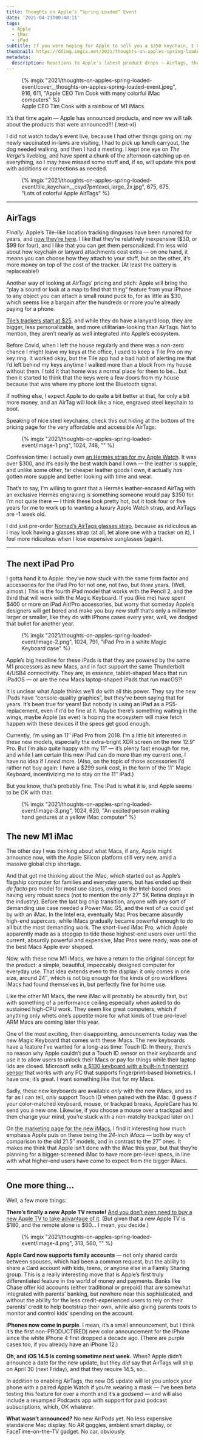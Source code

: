 ```yaml
---
title: Thoughts on Apple’s “Spring Loaded” Event
date: '2021-04-21T00:48:11'
tags:
  - Apple
  - iMac
  - iPad
subtitle: If you were hoping for Apple to sell you a $350 keychain, I have good news!
thumbnail: https://ddimg.imgix.net/2021/thoughts-on-apples-spring-loaded-event/cover__thoughts-on-apples-spring-loaded-event.jpeg
metadata:
  description: Reactions to Apple's latest product drops — AirTags, the new Apple TV and Siri Remote, and the M1 iPad Pros.
---
```


<figure class="alignwide">
{% imgix "2021/thoughts-on-apples-spring-loaded-event/cover__thoughts-on-apples-spring-loaded-event.jpeg", 916, 611, "Apple CEO Tim Cook with many colorful iMac computers" %}
<figcaption>Apple CEO Tim Cook with a rainbow of M1 iMacs</figcaption>
</figure>

It’s that time again — Apple has announced products, and now we will talk about the products that were announced!!! {.text-xl}

I did not watch today’s event live, because I had other things going on: my newly vaccinated in-laws are visiting, I had to pick up lunch carryout, the dog needed walking, and then I had a meeting. I kept one eye on _The Verge_‘s liveblog, and have spent a chunk of the afternoon catching up on everything, so I may have missed some stuff and, if so, will update this post with additions or corrections as needed.

<figure>
{% imgix "2021/thoughts-on-apples-spring-loaded-event/tile_keychain__csyd7pmtexci_large_2x.jpg", 675, 675, "Lots of colorful Apple AirTags" %}
</figure>

---

## AirTags

_Finally_. Apple’s Tile-like location tracking dinguses have been rumored for years, and [now they’re here](https://www.apple.com/airtag/). I like that they’re relatively inexpensive ($30, or $99 for four), and I like that you can get them personalized. I’m less wild about how keychain or lanyard attachments cost extra — on one hand, it means you can choose how they attach to your stuff, but on the other, it’s more money on top of the cost of the tracker. (At least the battery is replaceable!)

Another way of looking at AirTags’ pricing and pitch: Apple will bring the “play a sound or look at a map to find that thing” feature from your iPhone to any object you can attach a small round puck to, for as little as $30, which seems like a bargain after the hundreds or more you’re already paying for a phone.

[Tile’s trackers start at $25](https://www.thetileapp.com/en-us/products), and while they do have a lanyard loop, they are bigger, less personalizable, and more utilitarian-looking than AirTags. Not to mention, they aren’t nearly as well integrated into Apple’s ecosystem.

Before Covid, when I left the house regularly and there was a non-zero chance I might leave my keys at the office, I used to keep a Tile Pro on my key ring. It worked okay, but the Tile app had a bad habit of alerting me that I’d left behind my keys anytime I walked more than a block from my house without them. I told it that home was a normal place for them to be… but then it started to think that the keys were a few doors from my house because that was where my phone lost the Bluetooth signal.

If nothing else, I expect Apple to do quite a bit better at that, for only a bit more money, and an AirTag will look like a nice, engraved steel keychain to boot.

Speaking of nice steel keychains, check this out hiding at the bottom of the pricing page for the very affordable and accessible AirTags:

<figure class="wp-block-image size-large">
{% imgix "2021/thoughts-on-apples-spring-loaded-event/image-1.png", 1024, 748, "" %}
</figure>

Confession time: I actually own [an Hermès strap for my Apple Watch](https://www.apple.com/shop/product/MX2P2AM/A/apple-watch-hermès-40mm-noir-swift-leather-single-tour?fnode=baaa9e286156d9e1ee656577630c20dce49f53bd9f8648c58e904076d11f45b3ef87f60c57fe05e0d39f4c46348a1cb369256e6f14237fa1ff38ab3c50e53c2e97dc2258170db6b274a957425f5db38d). It was over $300, and it’s easily the best watch band I own — the leather is supple, and unlike some other, far cheaper leather goods I own, it actually _has_ gotten more supple and better looking with time and wear.

That’s to say, I’m willing to grant that a Hermès leather-encased AirTag with an exclusive Hermès engraving is something someone would pay $350 for. I’m not quite there — I think these look pretty hot, but it took four or five years for me to work up to wanting a luxury Apple Watch strap, and AirTags are -1 week old.

I did just pre-order [Nomad’s AirTags glasses strap](https://nomadgoods.com/products/airtags-glasses-strap?utm_source=pepperjam&utm_medium=affiliate&utm_campaign=120661&utm_content=2-457219&clickId=3546022955), because as ridiculous as I may look having a glasses strap (at all, let alone one with a tracker on it), I feel more ridiculous when I lose expensive sunglasses (again).

----

## The next iPad Pro

I gotta hand it to Apple: they’ve now stuck with the same form factor and accessories for the iPad Pro for not one, not two, but _three_ years. (Well, almost.) This is the fourth iPad model that works with the Pencil 2, and the third that will work with the Magic Keyboard. If you (like me) have spent $400 or more on iPad Air/Pro accessories, but worry that someday Apple’s designers will get bored and make you buy new stuff that’s only a millimeter larger or smaller, like they do with iPhone cases every year, well, we dodged that bullet for another year.

<figure class="wp-block-image size-large">
{% imgix "2021/thoughts-on-apples-spring-loaded-event/image-2.png", 1024, 791, "iPad Pro in a white Magic Keyboard case" %}
</figure>

Apple’s big headline for these iPads is that they are powered by the same M1 processors as new Macs, and in fact support the same Thunderbolt 4/USB4 connectivity. They are, in essence, tablet-shaped Macs that run iPadOS — or are the new Macs laptop-shaped iPads that run macOS?!

It is unclear what Apple thinks we’ll do with all this power. They say the new iPads have “console-quality graphics”, but they’ve been saying that for years. It’s been true for years! But nobody is using an iPad as a PS5-replacement, even if it’d be fine at it. Maybe there’s something waiting in the wings, maybe Apple (as ever) is hoping the ecosystem will make fetch happen with these devices if the specs get good enough.

Currently, I’m using an 11″ iPad Pro from 2018. I’m a little bit interested in these new models, especially the extra-bright XDR screen on the new 12.9″ Pro. But I’m also quite happy with my 11″ — it’s plenty fast enough for me, and while I am certain this new iPad can do more than my current one, I have no idea if I _need_ more. (Also, on the topic of those accessories I’d rather not buy again: I have a $299 sunk cost, in the form of the 11″ Magic Keyboard, incentivizing me to stay on the 11″ iPad.)

But you know, that’s probably fine. The iPad is what it is, and Apple seems to be OK with that.

<figure class="wp-block-image alignwide size-large">
{% imgix "2021/thoughts-on-apples-spring-loaded-event/image-3.png", 1024, 620, "An excited person making hand gestures at a yellow iMac computer" %}
</figure>

<h2>The new M1 iMac</h2>

The other day I was thinking about what Macs, if any, Apple might announce now, with the Apple Silicon platform still very new, amid a massive global chip shortage.

And that got me thinking about the iMac, which started out as Apple’s flagship computer for families and everyday users, but has ended up their _de facto_ pro model for most use cases, owing to the Intel-based ones having very robust specs (not to mention the only 27″ 5K Retina displays in the industry). Before the last big chip transition, anyone with any sort of demanding use case needed a Power Mac G5, and the rest of us could get by with an iMac. In the Intel era, eventually Mac Pros became absurdly high-end supercars, while iMacs gradually became powerful enough to do all but the most demanding work. The short-lived iMac Pro, which Apple apparently made as a stopgap to tide those highest-end users over until the current, absurdly powerful and expensive, Mac Pros were ready, was one of the best Macs Apple ever shipped.

Now, with these new M1 iMacs, we have a return to the original concept for the product: a simple, beautiful, impeccably designed computer for everyday use. That idea extends even to the display: it only comes in one size, around 24″, which is not big enough for the kinds of pro workflows iMacs had found themselves in, but perfectly fine for home use.

Like the other M1 Macs, the new iMac will probably be absurdly fast, but with something of a performance ceiling especially when asked to do sustained high-CPU work. They seem like great computers, which if anything only whets one’s appetite more for what kinds of true pro-level ARM Macs are coming later this year.

One of the most exciting, then disappointing, announcements today was the new Magic Keyboard that comes with these iMacs. The new keyboards have a feature I’ve wanted for a long-ass time: Touch ID. In theory, there’s no reason why Apple couldn’t put a Touch ID sensor on their keyboards and use it to allow users to unlock their Macs or pay for things while their laptop lids are closed. Microsoft sells [a $130 keyboard with a built-in fingerprint sensor](https://www.microsoft.com/accessories/en-ww/products/keyboards/microsoft-modern-keyboard-with-fingerprint-id) that works with any PC that supports fingerprint-based biometrics. I have one; it’s great. I want something like that for my Macs.

Sadly, these new keyboards are available _only_ with the new iMacs, and as far as I can tell, only support Touch ID when paired with the iMac. (I guess if your color-matched keyboard, mouse, or trackpad breaks, AppleCare has to send you a new one. Likewise, if you choose a mouse over a trackpad and then change your mind, you’re stuck with a non-matchy trackpad later on.)

On [the marketing page for the new iMacs](https://www.apple.com/imac-24/), I find it interesting how much emphasis Apple puts on these being the _24-inch iMacs_ — both by way of comparison to the old 21.5″ models, and in contrast to the 27″ ones. It makes me think that Apple isn’t done with the iMac this year, but that they’re planning for a bigger-screened iMac to have more pro-level specs, in line with what higher-end users have come to expect from the bigger iMacs.

----

<h2>One more thing…</h2>

Well, a few more things:

<strong>There’s finally a new Apple TV remote!</strong> [And you don’t even need to buy a new Apple TV to take advantage of it](https://www.theverge.com/2021/4/20/22394196/apple-tv-4k-new-siri-remote-sold-separately-price-buttons). (But given that a new Apple TV is $180, and the remote alone is $60… I mean, you decide.)

<figure class="aligncenter size-large is-resized">
{% imgix "2021/thoughts-on-apples-spring-loaded-event/image-4.png", 313, 560, "" %}
</figure>

<strong>Apple Card now supports family accounts</strong> — not only shared cards between spouses, which had been a common request, but the ability to share a Card account with kids, teens, or anyone else in a Family Sharing group. This is a really interesting move that is Apple’s first truly differentiated feature in the world of money and payments. Banks like Chase offer kid accounts (either traditional or prepaid) that are somewhat integrated with parents’ banking, but nowhere near this sophisticated, and without the ability for the less credit-experienced users to rely on their parents’ credit to help bootstrap their own, while also giving parents tools to monitor and control kids’ spending on the account.

<strong>iPhones now come in purple</strong>. I mean, it’s a small announcement, but I think it’s the first non-PRODUCT(RED) new color announcement for the iPhone since the white iPhone 4 first dropped a decade ago. (There are purple cases too, if you already have an iPhone 12.)

<strong>Oh, and iOS 14.5 is coming sometime next week.</strong> When? Apple didn’t announce a date for the new update, but they _did_ say that AirTags will ship on April 30 (next Friday), and that they require 14.5, so…

In addition to enabling AirTags, the new OS update will let you unlock your phone with a paired Apple Watch if you’re wearing a mask — I’ve been beta testing this feature for over a month and it’s a _godsend_ — and will also include a revamped Podcasts app with support for paid podcast subscriptions, which, OK whatever.

<strong>What wasn’t announced?</strong> No new AirPods yet. No less expensive standalone Mac display. No AR goggles, ambient smart display, or FaceTime-on-the-TV gadget. No car, obviously.
